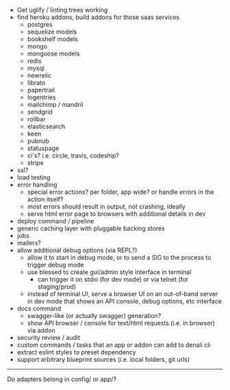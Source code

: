 * Get uglify / linting trees working
* find heroku addons, build addons for those saas services
  * postgres
  * sequelize models
  * bookshelf models
  * mongo
  * mongoose models
  * redis
  * mysql
  * newrelic
  * librato
  * papertrail
  * logentries
  * mailchimp / mandril
  * sendgrid
  * rollbar
  * elasticsearch
  * keen
  * pubnub
  * statuspage
  * ci's? i.e. circle, travis, codeship?
  * stripe
* ssl?
* load testing
* error handling
  * special error actions? per folder, app wide? or handle errors in the action itself?
  * most errors should result in output, not crashing, ideally
  * serve html error page to browsers with additional details in dev
* deploy command / pipeline
* generic caching layer with pluggable backing stores
* jobs
* mailers?
* allow additional debug options (via REPL?)
  * allow it to start in debug mode, or to send a SIG to the process to trigger
    debug mode
  * use blessed to create gui/admin style interface in terminal
    * can trigger it on stdio (for dev mode) or via telnet (for staging/prod)
  * instead of terminal UI, serve a browser UI on an out-of-band server in dev
    mode that shows an API console, debug options, etc interface
* docs command
  * swagger-like (or actually swagger) generation?
  * show API browser / console for text/html requests (i.e. in browser) via addon
* security review / audit
* custom commands / tasks that an app or addon can add to denali cli
* extract eslint styles to preset dependency
* support arbitrary blueprint sources (i.e. local folders, git urls)

-----

Do adapters belong in config/ or app/?
